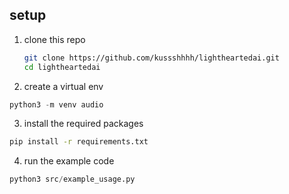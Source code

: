 ## setup
1) clone this repo

   ```bash
   git clone https://github.com/kussshhhh/lightheartedai.git
   cd lightheartedai
   ```

2) create a virtual env

  ```python
  python3 -m venv audio
  ```

3) install the required packages

  ```bash
  pip install -r requirements.txt
  ```

4) run the example code

  ```python
  python3 src/example_usage.py
  ```

